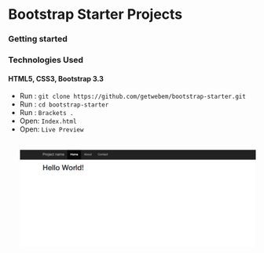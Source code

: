 # Bootstrap Starter Projects
### **Getting started**
### Technologies Used
#### HTML5, CSS3, Bootstrap 3.3
 - Run :  `git clone https://github.com/getwebem/bootstrap-starter.git`
 - Run :  `cd bootstrap-starter`
 - Run :  `Brackets .`
 - Open:  `Index.html`
 - Open:  `Live Preview`  
 <br/><br/>
![pic1](https://raw.githubusercontent.com/getwebem/README/master/bootstrap-starter/Screen%20Shot%202017-03-12%20at%2021.38.51.png)
<br/><br/>